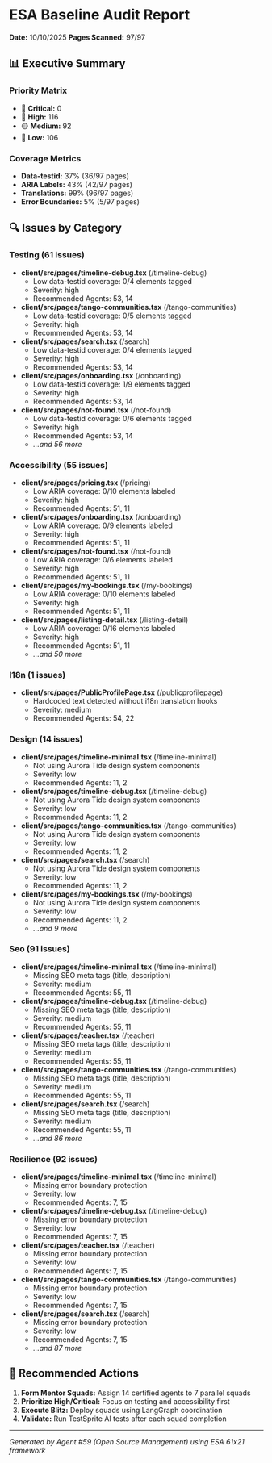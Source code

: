 # ESA Baseline Audit Report
**Date:** 10/10/2025
**Pages Scanned:** 97/97

## 📊 Executive Summary

### Priority Matrix
- 🚨 **Critical:** 0
- 🔴 **High:** 116
- 🟡 **Medium:** 92
- 🔵 **Low:** 106

### Coverage Metrics
- **Data-testid:** 37% (36/97 pages)
- **ARIA Labels:** 43% (42/97 pages)
- **Translations:** 99% (96/97 pages)
- **Error Boundaries:** 5% (5/97 pages)

## 🔍 Issues by Category

### Testing (61 issues)
- **client/src/pages/timeline-debug.tsx** (/timeline-debug)
  - Low data-testid coverage: 0/4 elements tagged
  - Severity: high
  - Recommended Agents: 53, 14
- **client/src/pages/tango-communities.tsx** (/tango-communities)
  - Low data-testid coverage: 0/5 elements tagged
  - Severity: high
  - Recommended Agents: 53, 14
- **client/src/pages/search.tsx** (/search)
  - Low data-testid coverage: 0/4 elements tagged
  - Severity: high
  - Recommended Agents: 53, 14
- **client/src/pages/onboarding.tsx** (/onboarding)
  - Low data-testid coverage: 1/9 elements tagged
  - Severity: high
  - Recommended Agents: 53, 14
- **client/src/pages/not-found.tsx** (/not-found)
  - Low data-testid coverage: 0/6 elements tagged
  - Severity: high
  - Recommended Agents: 53, 14
  - *...and 56 more*

### Accessibility (55 issues)
- **client/src/pages/pricing.tsx** (/pricing)
  - Low ARIA coverage: 0/10 elements labeled
  - Severity: high
  - Recommended Agents: 51, 11
- **client/src/pages/onboarding.tsx** (/onboarding)
  - Low ARIA coverage: 0/9 elements labeled
  - Severity: high
  - Recommended Agents: 51, 11
- **client/src/pages/not-found.tsx** (/not-found)
  - Low ARIA coverage: 0/6 elements labeled
  - Severity: high
  - Recommended Agents: 51, 11
- **client/src/pages/my-bookings.tsx** (/my-bookings)
  - Low ARIA coverage: 0/10 elements labeled
  - Severity: high
  - Recommended Agents: 51, 11
- **client/src/pages/listing-detail.tsx** (/listing-detail)
  - Low ARIA coverage: 0/16 elements labeled
  - Severity: high
  - Recommended Agents: 51, 11
  - *...and 50 more*

### I18n (1 issues)
- **client/src/pages/PublicProfilePage.tsx** (/publicprofilepage)
  - Hardcoded text detected without i18n translation hooks
  - Severity: medium
  - Recommended Agents: 54, 22

### Design (14 issues)
- **client/src/pages/timeline-minimal.tsx** (/timeline-minimal)
  - Not using Aurora Tide design system components
  - Severity: low
  - Recommended Agents: 11, 2
- **client/src/pages/timeline-debug.tsx** (/timeline-debug)
  - Not using Aurora Tide design system components
  - Severity: low
  - Recommended Agents: 11, 2
- **client/src/pages/tango-communities.tsx** (/tango-communities)
  - Not using Aurora Tide design system components
  - Severity: low
  - Recommended Agents: 11, 2
- **client/src/pages/search.tsx** (/search)
  - Not using Aurora Tide design system components
  - Severity: low
  - Recommended Agents: 11, 2
- **client/src/pages/my-bookings.tsx** (/my-bookings)
  - Not using Aurora Tide design system components
  - Severity: low
  - Recommended Agents: 11, 2
  - *...and 9 more*

### Seo (91 issues)
- **client/src/pages/timeline-minimal.tsx** (/timeline-minimal)
  - Missing SEO meta tags (title, description)
  - Severity: medium
  - Recommended Agents: 55, 11
- **client/src/pages/timeline-debug.tsx** (/timeline-debug)
  - Missing SEO meta tags (title, description)
  - Severity: medium
  - Recommended Agents: 55, 11
- **client/src/pages/teacher.tsx** (/teacher)
  - Missing SEO meta tags (title, description)
  - Severity: medium
  - Recommended Agents: 55, 11
- **client/src/pages/tango-communities.tsx** (/tango-communities)
  - Missing SEO meta tags (title, description)
  - Severity: medium
  - Recommended Agents: 55, 11
- **client/src/pages/search.tsx** (/search)
  - Missing SEO meta tags (title, description)
  - Severity: medium
  - Recommended Agents: 55, 11
  - *...and 86 more*

### Resilience (92 issues)
- **client/src/pages/timeline-minimal.tsx** (/timeline-minimal)
  - Missing error boundary protection
  - Severity: low
  - Recommended Agents: 7, 15
- **client/src/pages/timeline-debug.tsx** (/timeline-debug)
  - Missing error boundary protection
  - Severity: low
  - Recommended Agents: 7, 15
- **client/src/pages/teacher.tsx** (/teacher)
  - Missing error boundary protection
  - Severity: low
  - Recommended Agents: 7, 15
- **client/src/pages/tango-communities.tsx** (/tango-communities)
  - Missing error boundary protection
  - Severity: low
  - Recommended Agents: 7, 15
- **client/src/pages/search.tsx** (/search)
  - Missing error boundary protection
  - Severity: low
  - Recommended Agents: 7, 15
  - *...and 87 more*

## 🎯 Recommended Actions

1. **Form Mentor Squads:** Assign 14 certified agents to 7 parallel squads
2. **Prioritize High/Critical:** Focus on testing and accessibility first
3. **Execute Blitz:** Deploy squads using LangGraph coordination
4. **Validate:** Run TestSprite AI tests after each squad completion

---
*Generated by Agent #59 (Open Source Management) using ESA 61x21 framework*